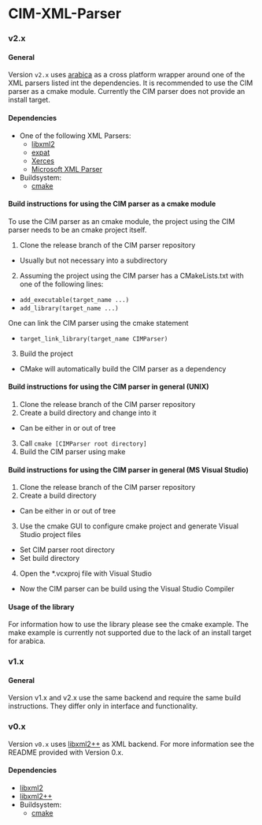CIM-XML-Parser
==============

### v2.x
#### General
Version `v2.x` uses [arabica](http://www.jezuk.co.uk/cgi-bin/view/arabica) as a cross platform wrapper around one of the XML parsers listed int the dependencies.
It is recommended to use the CIM parser as a cmake module.
Currently the CIM parser does not provide an install target.

#### Dependencies
+ One of the following XML Parsers:
  + [libxml2](http://www.xmlsoft.org/)
  + [expat](http://expat.sourceforge.net/)
  + [Xerces](http://xerces.apache.org/xerces-c/)
  + [Microsoft XML Parser](https://support.microsoft.com/en-en/help/324460)
+ Buildsystem:
  + [cmake](https://cmake.org/)

#### Build instructions for using the CIM parser as a cmake module
To use the CIM parser as an cmake module, the project using the CIM parser needs to be an cmake project itself.

1. Clone the release branch of the CIM parser repository
  + Usually but not necessary into a subdirectory
2. Assuming the project using the CIM parser has a CMakeLists.txt with one of the following lines:
  + `add_executable(target_name ...)`
  + `add_library(target_name ...)`

  One can link the CIM parser using the cmake statement
  + `target_link_library(target_name CIMParser)`
3. Build the project
  + CMake will automatically build the CIM parser as a dependency


#### Build instructions for using the CIM parser in general (UNIX)
1. Clone the release branch of the CIM parser repository
2. Create a build directory and change into it
  + Can be either in or out of tree
3. Call `cmake [CIMParser root directory]`
4. Build the CIM parser using make

#### Build instructions for using the CIM parser in general (MS Visual Studio)
1. Clone the release branch of the CIM parser repository
2. Create a build directory
  + Can be either in or out of tree
3. Use the cmake GUI to configure cmake project and generate Visual Studio project files
  + Set CIM parser root directory
  + Set build directory
4. Open the *.vcxproj file with Visual Studio
  + Now the CIM parser can be build using the Visual Studio Compiler

#### Usage of the library
For information how to use the library please see the cmake example. The make example is currently not supported due to the lack of an install target for arabica.


### v1.x
#### General
Version v1.x and v2.x use the same backend and require the same build instructions. They differ only in interface and functionality.


### v0.x
Version `v0.x` uses [libxml2++](http://libxmlplusplus.sourceforge.net/) as XML backend. For more information see the README provided with Version 0.x.

#### Dependencies
+ [libxml2](http://www.xmlsoft.org/)
+ [libxml2++](http://libxmlplusplus.sourceforge.net/)
+ Buildsystem:
  + [cmake](https://cmake.org/)
